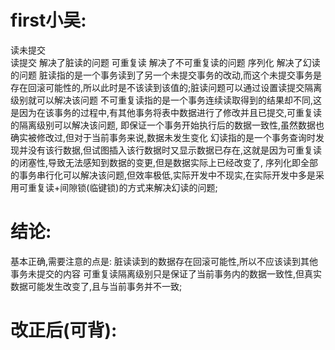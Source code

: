# first小吴:
  读未提交  
  读提交    解决了脏读的问题
  可重复读  解决了不可重复读的问题
  序列化    解决了幻读的问题
    脏读指的是一个事务读到了另一个未提交事务的改动,而这个未提交事务是存在回滚可能性的,所以此时是不该读到该值的;脏读问题可以通过设置读提交隔离级别就可以解决该问题
    不可重复读指的是一个事务连续读取得到的结果却不同,这是因为在该事务的过程中,有其他事务将表中数据进行了修改并且已提交,可重复读的隔离级别可以解决该问题,
  即保证一个事务开始执行后的数据一致性,虽然数据也确实被修改过,但对于当前事务来说,数据未发生变化
    幻读指的是一个事务查询时发现并没有该行数据,但试图插入该行数据时又显示数据已存在,这就是因为可重复读的闭塞性,导致无法感知到数据的变更,但是数据实际上已经改变了,
  序列化即全部的事务串行化可以解决该问题,但效率极低,实际开发中不现实,在实际开发中多是采用可重复读+间隙锁(临键锁)的方式来解决幻读的问题;

# 结论:
  基本正确,需要注意的点是:
    脏读读到的数据存在回滚可能性,所以不应该读到其他事务未提交的内容
    可重复读隔离级别只是保证了当前事务内的数据一致性,但真实数据可能发生改变了,且与当前事务并不一致;

# 改正后(可背):
    